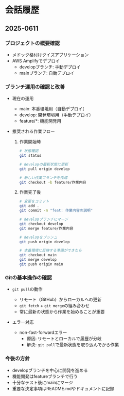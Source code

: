 # 会話履歴

## 2025-0611
### プロジェクトの概要確認
- メドック格付けクイズアプリケーション
- AWS Amplifyでデプロイ
  - developブランチ: 手動デプロイ
  - mainブランチ: 自動デプロイ

### ブランチ運用の確認と改善
- 現在の運用
  - main: 本番環境用（自動デプロイ）
  - develop: 開発環境用（手動デプロイ）
  - feature/*: 機能開発用

- 推奨される作業フロー
  1. 作業開始時
     ```bash
     # 状態確認
     git status
     
     # developの最新状態に更新
     git pull origin develop
     
     # 新しい作業ブランチを作成
     git checkout -b feature/作業内容
     ```

  2. 作業完了後
     ```bash
     # 変更をコミット
     git add .
     git commit -m "feat: 作業内容の説明"
     
     # developブランチにマージ
     git checkout develop
     git merge feature/作業内容
     
     # developをプッシュ
     git push origin develop
     
     # 本番環境に反映する準備ができたら
     git checkout main
     git merge develop
     git push origin main
     ```

### Gitの基本操作の確認
- `git pull`の動作
  - リモート（GitHub）からローカルへの更新
  - `git fetch` + `git merge`の組み合わせ
  - 常に最新の状態から作業を始めることが重要

- エラー対応
  - non-fast-forwardエラー
    - 原因: リモートとローカルで履歴が分岐
    - 解決: `git pull`で最新状態を取り込んでから作業

### 今後の方針
- developブランチを中心に開発を進める
- 機能開発はfeatureブランチで行う
- 十分なテスト後にmainにマージ
- 重要な決定事項はREADME.mdやドキュメントに記録 